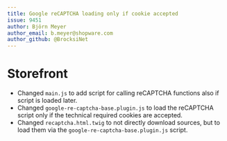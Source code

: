 ```yaml
---
title: Google reCAPTCHA loading only if cookie accepted
issue: 9451
author: Björn Meyer
author_email: b.meyer@shopware.com
author_github: @BrocksiNet
---
```

# Storefront
* Changed `main.js` to add script for calling reCAPTCHA functions also if script is loaded later.
* Changed `google-re-captcha-base.plugin.js` to load the reCAPTCHA script only if the technical required cookies are accepted.
* Changed `recaptcha.html.twig` to not directly download sources, but to load them via the `google-re-captcha-base.plugin.js` script.

